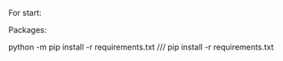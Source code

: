For start:

Packages:

python -m pip install -r requirements.txt 
///
pip install -r requirements.txt
